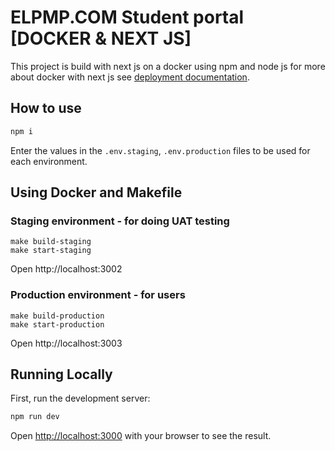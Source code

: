 # ELPMP.COM Student portal [DOCKER & NEXT JS]

This project is build with next js on a docker using npm and node js for more about docker with next js
see [deployment documentation](https://nextjs.org/docs/deployment#docker-image).

## How to use

```bash
npm i
```

Enter the values in the `.env.staging`, `.env.production` files to be used for
each environment.

## Using Docker and Makefile

### Staging environment - for doing UAT testing

```
make build-staging
make start-staging
```

Open http://localhost:3002

### Production environment - for users

```
make build-production
make start-production
```

Open http://localhost:3003

## Running Locally

First, run the development server:

```bash
npm run dev
```

Open [http://localhost:3000](http://localhost:3000) with your browser to see the result.
